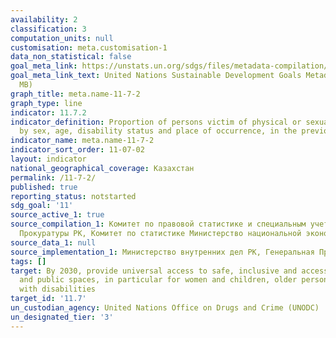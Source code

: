 ```yaml
---
availability: 2
classification: 3
computation_units: null
customisation: meta.customisation-1
data_non_statistical: false
goal_meta_link: https://unstats.un.org/sdgs/files/metadata-compilation/Metadata-Goal-11.pdf
goal_meta_link_text: United Nations Sustainable Development Goals Metadata (PDF 4.0
  MB)
graph_title: meta.name-11-7-2
graph_type: line
indicator: 11.7.2
indicator_definition: Proportion of persons victim of physical or sexual harassment,
  by sex, age, disability status and place of occurrence, in the previous 12 months
indicator_name: meta.name-11-7-2
indicator_sort_order: 11-07-02
layout: indicator
national_geographical_coverage: Казахстан
permalink: /11-7-2/
published: true
reporting_status: notstarted
sdg_goal: '11'
source_active_1: true
source_compilation_1: Комитет по правовой статистике и специальным учетам Генеральной
  Прокуратуры РК, Комитет по статистике Министерство национальной экономики РК
source_data_1: null
source_implementation_1: Министерство внутренних дел РК, Генеральная Прокуратура РК
tags: []
target: By 2030, provide universal access to safe, inclusive and accessible, green
  and public spaces, in particular for women and children, older persons and persons
  with disabilities
target_id: '11.7'
un_custodian_agency: United Nations Office on Drugs and Crime (UNODC)
un_designated_tier: '3'
---
```

